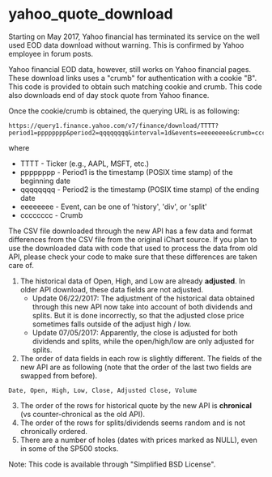 # yahoo_quote_download

Starting on May 2017, Yahoo financial has terminated its service on the well used EOD data download without warning. This is confirmed by Yahoo employee in forum posts.

Yahoo financial EOD data, however, still works on Yahoo financial pages. These download links uses a "crumb" for authentication with a cookie "B". This code is provided to obtain such matching cookie and crumb. This code also downloads end of day stock quote from Yahoo finance.

Once the cookie/crumb is obtained, the querying URL is as following:

```
https://query1.finance.yahoo.com/v7/finance/download/TTTT?period1=pppppppp&period2=qqqqqqqq&interval=1d&events=eeeeeeee&crumb=cccccccc
```

where

- TTTT - Ticker (e.g., AAPL, MSFT, etc.)
- pppppppp - Period1 is the timestamp (POSIX time stamp) of the beginning date
- qqqqqqqq - Period2 is the timestamp (POSIX time stamp) of the ending date
- eeeeeeee - Event, can be one of 'history', 'div', or 'split'
- cccccccc - Crumb

The CSV file downloaded through the new API has a few data and format differences from the CSV file from the original iChart source. If you plan to use the downloaded data with code that used to process the data from old API, please check your code to make sure that these differences are taken care of.

1. The historical data of Open, High, and Low are already **adjusted**. In older API download, these data fields are not adjusted. 
   * Update 06/22/2017: The adjustment of the historical data obtained through this new API now take into account of both dividends and splits. But it is done incorrectly, so that the adjusted close price sometimes falls outside of the adjust high / low.
   * Update 07/05/2017: Apparently, the close is adjusted for both dividends and splits, while the open/high/low are only adjusted for splits.
2. The order of data fields in each row is slightly different. The fields of the new API are as following (note that the order of the last two fields are swapped from before).
```
Date, Open, High, Low, Close, Adjusted Close, Volume
```
3. The order of the rows for historical quote by the new API is **chronical** (vs counter-chronical as the old API).
4. The order of the rows for splits/dividends seems random and is not chronically ordered.
5. There are a number of holes (dates with prices marked as NULL), even in some of the SP500 stocks.

Note: This code is available through "Simplified BSD License".